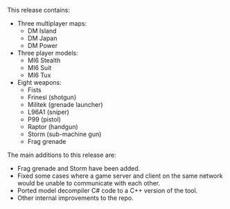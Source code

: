 This release contains:

* Three multiplayer maps:
	* DM Island
	* DM Japan
	* DM Power
* Three player models:
	* MI6 Stealth
	* MI6 Suit
	* MI6 Tux
* Eight weapons:
	* Fists
	* Frinesi (shotgun)
	* Militek (grenade launcher)
	* L96A1 (sniper)
	* P99 (pistol)
	* Raptor (handgun)
	* Storm (sub-machine gun)
	* Frag grenade

The main additions to this release are:

* Frag grenade and Storm have been added.
* Fixed some cases where a game server and client on the same
  network would be unable to communicate with each other.
* Ported model decompiler C# code to a C++ version of the tool.
* Other internal improvements to the repo.
